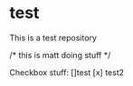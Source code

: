 test
====

This is a test repository

/*  this is matt doing stuff  */

Checkbox stuff:
[]test
[x] test2
